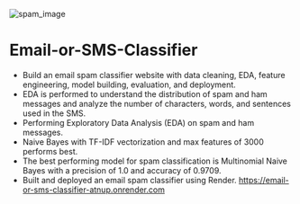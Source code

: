 ![spam_image](https://github.com/user-attachments/assets/72ad4753-001a-438f-9c75-9f3d39c08e2b)


# Email-or-SMS-Classifier
- Build an email spam classifier website with data cleaning, EDA, feature engineering, model building, evaluation, and deployment.
- EDA is performed to understand the distribution of spam and ham messages and analyze the number of characters, words, and sentences used in the SMS.
- Performing Exploratory Data Analysis (EDA) on spam and ham messages.
- Naive Bayes with TF-IDF vectorization and max features of 3000 performs best.
- The best performing model for spam classification is Multinomial Naive Bayes with a precision of 1.0 and accuracy of 0.9709.
- Built and deployed an email spam classifier using Render. https://email-or-sms-classifier-atnup.onrender.com


